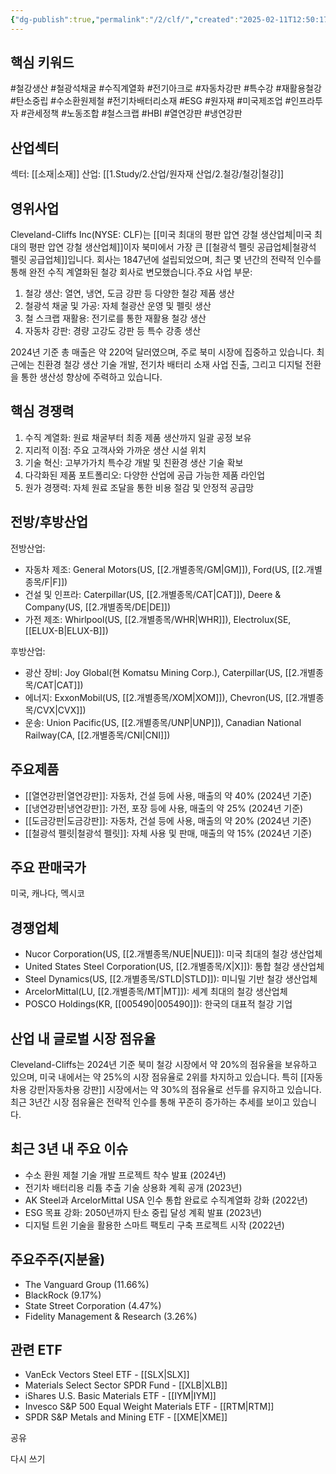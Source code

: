```yaml
---
{"dg-publish":true,"permalink":"/2/clf/","created":"2025-02-11T12:50:17.629+09:00","updated":"2025-06-03T20:05:58.284+09:00"}
---
```


## 핵심 키워드

#철강생산 #철광석채굴 #수직계열화 #전기아크로 #자동차강판 #특수강 #재활용철강 #탄소중립 #수소환원제철 #전기차배터리소재 #ESG #원자재 #미국제조업 #인프라투자 #관세정책 #노동조합 #철스크랩 #HBI #열연강판 #냉연강판

## 산업섹터

섹터: [[소재\|소재]]
산업: [[1.Study/2.산업/원자재 산업/2.철강/철강\|철강]]

## 영위사업

Cleveland-Cliffs Inc(NYSE: CLF)는 [[미국 최대의 평판 압연 강철 생산업체\|미국 최대의 평판 압연 강철 생산업체]]이자 북미에서 가장 큰 [[철광석 펠릿 공급업체\|철광석 펠릿 공급업체]]입니다. 회사는 1847년에 설립되었으며, 최근 몇 년간의 전략적 인수를 통해 완전 수직 계열화된 철강 회사로 변모했습니다.주요 사업 부문:

1. 철강 생산: 열연, 냉연, 도금 강판 등 다양한 철강 제품 생산
2. 철광석 채굴 및 가공: 자체 철광산 운영 및 펠릿 생산
3. 철 스크랩 재활용: 전기로를 통한 재활용 철강 생산
4. 자동차 강판: 경량 고강도 강판 등 특수 강종 생산

2024년 기준 총 매출은 약 220억 달러였으며, 주로 북미 시장에 집중하고 있습니다. 최근에는 친환경 철강 생산 기술 개발, 전기차 배터리 소재 사업 진출, 그리고 디지털 전환을 통한 생산성 향상에 주력하고 있습니다.

## 핵심 경쟁력

1. 수직 계열화: 원료 채굴부터 최종 제품 생산까지 일괄 공정 보유
2. 지리적 이점: 주요 고객사와 가까운 생산 시설 위치
3. 기술 혁신: 고부가가치 특수강 개발 및 친환경 생산 기술 확보
4. 다각화된 제품 포트폴리오: 다양한 산업에 공급 가능한 제품 라인업
5. 원가 경쟁력: 자체 원료 조달을 통한 비용 절감 및 안정적 공급망

## 전방/후방산업

전방산업:

- 자동차 제조: General Motors(US, [[2.개별종목/GM\|GM]]), Ford(US, [[2.개별종목/F\|F]])
- 건설 및 인프라: Caterpillar(US, [[2.개별종목/CAT\|CAT]]), Deere & Company(US, [[2.개별종목/DE\|DE]])
- 가전 제조: Whirlpool(US, [[2.개별종목/WHR\|WHR]]), Electrolux(SE, [[ELUX-B\|ELUX-B]])

후방산업:

- 광산 장비: Joy Global(현 Komatsu Mining Corp.), Caterpillar(US, [[2.개별종목/CAT\|CAT]])
- 에너지: ExxonMobil(US, [[2.개별종목/XOM\|XOM]]), Chevron(US, [[2.개별종목/CVX\|CVX]])
- 운송: Union Pacific(US, [[2.개별종목/UNP\|UNP]]), Canadian National Railway(CA, [[2.개별종목/CNI\|CNI]])

## 주요제품

- [[열연강판\|열연강판]]: 자동차, 건설 등에 사용, 매출의 약 40% (2024년 기준)
- [[냉연강판\|냉연강판]]: 가전, 포장 등에 사용, 매출의 약 25% (2024년 기준)
- [[도금강판\|도금강판]]: 자동차, 건설 등에 사용, 매출의 약 20% (2024년 기준)
- [[철광석 펠릿\|철광석 펠릿]]: 자체 사용 및 판매, 매출의 약 15% (2024년 기준)

## 주요 판매국가

미국, 캐나다, 멕시코

## 경쟁업체

- Nucor Corporation(US, [[2.개별종목/NUE\|NUE]]): 미국 최대의 철강 생산업체
- United States Steel Corporation(US, [[2.개별종목/X\|X]]): 통합 철강 생산업체
- Steel Dynamics(US, [[2.개별종목/STLD\|STLD]]): 미니밀 기반 철강 생산업체
- ArcelorMittal(LU, [[2.개별종목/MT\|MT]]): 세계 최대의 철강 생산업체
- POSCO Holdings(KR, [[005490\|005490]]): 한국의 대표적 철강 기업

## 산업 내 글로벌 시장 점유율

Cleveland-Cliffs는 2024년 기준 북미 철강 시장에서 약 20%의 점유율을 보유하고 있으며, 미국 내에서는 약 25%의 시장 점유율로 2위를 차지하고 있습니다. 특히 [[자동차용 강판\|자동차용 강판]] 시장에서는 약 30%의 점유율로 선두를 유지하고 있습니다. 최근 3년간 시장 점유율은 전략적 인수를 통해 꾸준히 증가하는 추세를 보이고 있습니다.

## 최근 3년 내 주요 이슈

- 수소 환원 제철 기술 개발 프로젝트 착수 발표 (2024년)
- 전기차 배터리용 리튬 추출 기술 상용화 계획 공개 (2023년)
- AK Steel과 ArcelorMittal USA 인수 통합 완료로 수직계열화 강화 (2022년)
- ESG 목표 강화: 2050년까지 탄소 중립 달성 계획 발표 (2023년)
- 디지털 트윈 기술을 활용한 스마트 팩토리 구축 프로젝트 시작 (2022년)

## 주요주주(지분율)

- The Vanguard Group (11.66%)
- BlackRock (9.17%)
- State Street Corporation (4.47%)
- Fidelity Management & Research (3.26%)

## 관련 ETF

- VanEck Vectors Steel ETF - [[SLX\|SLX]]
- Materials Select Sector SPDR Fund - [[XLB\|XLB]]
- iShares U.S. Basic Materials ETF - [[IYM\|IYM]]
- Invesco S&P 500 Equal Weight Materials ETF - [[RTM\|RTM]]
- SPDR S&P Metals and Mining ETF - [[XME\|XME]]

공유

다시 쓰기
